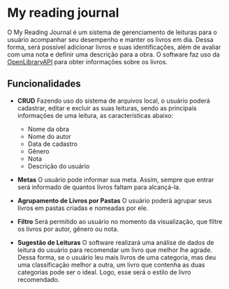 # My reading journal

O My Reading Journal é um sistema de gerenciamento de leituras para o usuário acompanhar seu desempenho e manter os livros em dia. Dessa forma, será possível adicionar livros e suas identificações, além de avaliar com uma nota e definir uma descrição para a obra. O software faz uso da [OpenLibraryAPI](https://openlibrary.org/developers/api) para obter informações sobre os livros.

## Funcionalidades
* **CRUD**
  Fazendo uso do sistema de arquivos local, o usuário poderá cadastrar, editar e excluir as suas leituras, sendo as principais informações de uma leitura, as características abaixo:
  * Nome da obra
  * Nome do autor
  * Data de cadastro
  * Gênero
  * Nota
  * Descrição do usuário

* **Metas**
  O usuário pode informar sua meta. Assim, sempre que entrar será informado de quantos livros faltam para alcançá-la.

* **Agrupamento de Livros por Pastas**
  O usuário poderá agrupar seus livros em pastas criadas e nomeadas por ele.

* **Filtro**
  Será permitido ao usuário no momento da visualização, que filtre os livros por autor, gênero ou nota.

* **Sugestão de Leituras**
  O software realizará uma análise de dados de leitura do usuário para recomendar um livro que melhor lhe agrade. Dessa forma, se o usuário leu mais livros de uma categoria, mas deu uma classificação melhor a outra, um livro que contenha as duas categorias pode ser o ideal. Logo, esse será o estilo de livro recomendado.